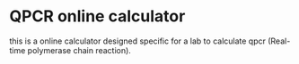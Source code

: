 # QPCR online calculator

this is a online calculator designed specific for a lab to calculate qpcr (Real-time polymerase chain reaction).
